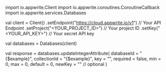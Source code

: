 import io.appwrite.Client
import io.appwrite.coroutines.CoroutineCallback
import io.appwrite.services.Databases

val client = Client()
    .setEndpoint("https://cloud.appwrite.io/v1") // Your API Endpoint
    .setProject("<YOUR_PROJECT_ID>") // Your project ID
    .setKey("<YOUR_API_KEY>") // Your secret API key

val databases = Databases(client)

val response = databases.updateIntegerAttribute(
    databaseId = "{$example}",
    collectionId = "{$example}",
    key = "",
    required = false,
    min = 0,
    max = 0,
    default = 0,
    newKey = "" // optional
)
